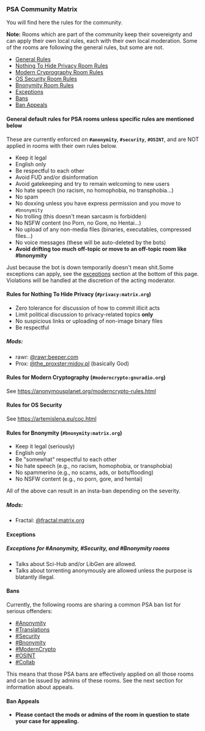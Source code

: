 ### PSA Community Matrix

You will find here the rules for the community.

**Note:** Rooms which are part of the community keep their sovereignty and can apply their own local rules, each with their own local moderation. Some of the rooms are following the general rules, but some are not.

- [General Rules](#general)
- [Nothing To Hide Privacy Room Rules](#nth)
- [Modern Cryprography Room Rules](#moderncrypto)
- [OS Security Room Rules](#ossecurity)
- [Bnonymity Room Rules](#bnonymity)
- [Exceptions](#exceptions)
- [Bans](#bans)
- [Ban Appeals](#appeals)

#### General default rules for PSA rooms **unless specific rules are mentioned below**<a name="general"></a>
These are currently enforced on **```#anonymity```**, **```#security```**, **```#OSINT```**, and are NOT applied in rooms with their own rules below.

- Keep it legal
- English only
- Be respectful to each other
- Avoid FUD and/or disinformation
- Avoid gatekeeping and try to remain welcoming to new users
- No hate speech (no racism, no homophobia, no transphobia...)
- No spam
- No doxxing unless you have express permission and you move to ```#bnonymity```
- No trolling (this doesn't mean sarcasm is forbidden)
- No NSFW content (no Porn, no Gore, no Hentai...)
- No upload of any non-media files (binaries, executables, compressed files...)
- No voice messages (these will be auto-deleted by the bots)
- **Avoid drifting too much off-topic or move to an off-topic room like #bnonymity**

Just because the bot is down temporarily doesn't mean shit.Some exceptions can apply, see the [exceptions](#exceptions) section at the bottom of this page. Violations will be handled at the discretion of the acting moderator.

#### Rules for Nothing To Hide Privacy (```#privacy:matrix.org```)<a name="nth"></a>
- Zero tolerance for discussion of how to commit illicit acts
- Limit political discussion to privacy-related topics **only**
- No suspicious links or uploading of non-image binary files
- Be respectful

##### Mods:
- rawr: [@rawr:beeper.com](https://matrix.to/#/@rawr:beeper.com)
- Prox: [@the_proxster:midov.pl](https://matrix.to/#/@the_proxster:midov.pl) (basically God)

#### Rules for Modern Cryptography (```#moderncrypto:gnuradio.org```)<a name="moderncrypto"></a>
See <https://anonymousplanet.org/moderncrypto-rules.html>

#### Rules for OS Security<a name="ossecurity"></a>
See <https://artemislena.eu/coc.html>

#### Rules for Bnonymity (```#bnonymity:matrix.org```)<a name="bnonymity"></a>
- Keep it legal (seriously)
- English only
- Be "somewhat" respectful to each other
- No hate speech (e.g., no racism, homophobia, or transphobia)
- No spammerino (e.g., no scams, ads, or bots/flooding)
- No NSFW content (e.g., no porn, gore, and hentai)

All of the above can result in an insta-ban depending on the severity.

##### Mods:
- Fractal: [@fractal:matrix.org](https://matrix.to/#/@fractal:matrix.org)

#### Exceptions<a name="exceptions"></a>

##### Exceptions for #Anonymity, #Security, and #Bnonymity rooms
- Talks about Sci-Hub and/or LibGen are allowed.
- Talks about torrenting anonymously are allowed unless the purpose is blatantly illegal.

#### Bans<a name="bans"></a>
Currently, the following rooms are sharing a common PSA ban list for serious offenders:
- [#Anonymity](https://matrix.to/#/#anonymity:matrix.anonymousplanet.org)
- [#Translations](https://matrix.to/#/#thgtoa-translation:matrix.anonymousplanet.org)
- [#Security](https://matrix.to/#/#security:matrix.anonymousplanet.org)
- [#Bnonymity](https://matrix.to/#/#bnonymity:matrix.anonymousplanet.org)
- [#ModernCrypto](https://matrix.to/#/#moderncrypto:matrix.anonymousplanet.org)
- [#OSINT](https://matrix.to/#/#OSINT:matrix.anonymousplanet.org)
- [#Collab](https://matrix.to/#/#thgtoa-collab:matrix.anonymousplanet.org)

This means that those PSA bans are effectively applied on all those rooms and can be issued by admins of these rooms. See the next section for information about appeals.

#### Ban Appeals<a name="appeals"></a>
- **Please contact the mods or admins of the room in question to state your case for appealing.**
